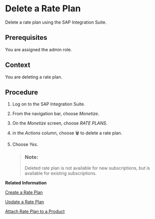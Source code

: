 <!-- copyaf1a2a66d89344b8b4a9d20f4c6cd838 -->

<link rel="stylesheet" type="text/css" href="../css/sap-icons.css"/>

# Delete a Rate Plan

Delete a rate plan using the SAP Integration Suite.



<a name="copyaf1a2a66d89344b8b4a9d20f4c6cd838__prereq_iqk_hsp_bz"/>

## Prerequisites

You are assigned the admin role.



<a name="copyaf1a2a66d89344b8b4a9d20f4c6cd838__context_vp5_331_d1b"/>

## Context

You are deleting a rate plan.



<a name="copyaf1a2a66d89344b8b4a9d20f4c6cd838__steps_wp5_331_d1b"/>

## Procedure

1.  Log on to the SAP Integration Suite.

2.  From the navigation bar, choose *Monetize*.

3.  On the *Monetize* screen, choose *RATE PLANS*.

4.  in the *Actions* column, choose :wastebasket: to delete a rate plan.

5.  Choose *Yes*.

    > ### Note:  
    > Deleted rate plan is not available for new subscriptions, but is available for existing subscriptions.


**Related Information**  


[Create a Rate Plan](create-a-rate-plan-cfe6a30.md "Create a rate plan using the SAP Integration Suite.")

[Update a Rate Plan](update-a-rate-plan-b8c1e6b.md "Update a rate plan using the SAP Integration Suite.")

[Attach Rate Plan to a Product](attach-rate-plan-to-a-product-cc5c942.md "Attach a rate plan to a product using the SAP Integration Suite.")

